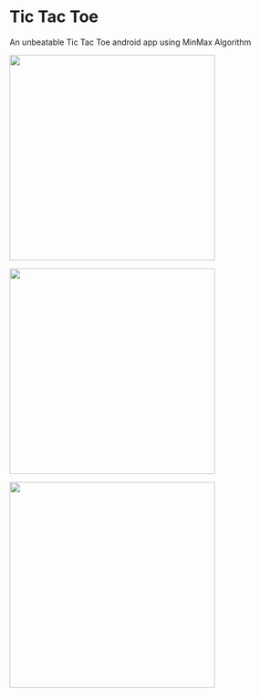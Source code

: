 # Tic Tac Toe
An unbeatable Tic Tac Toe android app using MinMax Algorithm

<a href="url"><img src="https://s3.amazonaws.com/poly-screenshots.angel.co/Project/b0/340447/b48833ecde45c36bf1cbe437a6c7cd97-original.png" width="360" ></a>

<a href="url"><img src="https://s3.amazonaws.com/poly-screenshots.angel.co/Project/b0/340447/fe1d26e0a3a1531a59807a8f9caf8727-original.png" width="360" ></a>

<a href="url"><img src="https://s3.amazonaws.com/poly-screenshots.angel.co/Project/b0/340447/5d4cbdfaabd03b2818237a1e4851c146-original.png" width="360" ></a>
